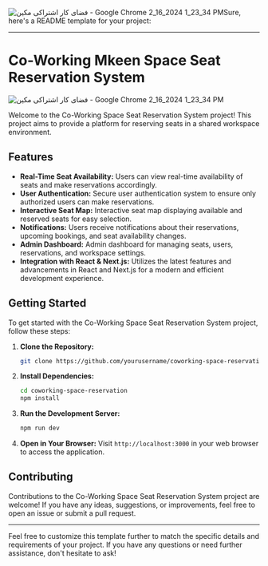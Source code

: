 ![فضای کار اشتراکی مکین - Google Chrome 2_16_2024 1_23_34 PM](https://github.com/realashrafi/Co-Work-Makeen/assets/141350745/27e6db13-abe4-49ba-907d-9d6577d9d96c)Sure, here's a README template for your project:

---

# Co-Working Mkeen Space Seat Reservation System

![فضای کار اشتراکی مکین - Google Chrome 2_16_2024 1_23_34 PM](https://github.com/realashrafi/Co-Work-Makeen/assets/141350745/7d0dc11d-6558-4ddf-b6dc-89088ed6a506)


Welcome to the Co-Working Space Seat Reservation System project! This project aims to provide a platform for reserving seats in a shared workspace environment.

## Features

- **Real-Time Seat Availability:** Users can view real-time availability of seats and make reservations accordingly.
- **User Authentication:** Secure user authentication system to ensure only authorized users can make reservations.
- **Interactive Seat Map:** Interactive seat map displaying available and reserved seats for easy selection.
- **Notifications:** Users receive notifications about their reservations, upcoming bookings, and seat availability changes.
- **Admin Dashboard:** Admin dashboard for managing seats, users, reservations, and workspace settings.
- **Integration with React & Next.js:** Utilizes the latest features and advancements in React and Next.js for a modern and efficient development experience.

## Getting Started

To get started with the Co-Working Space Seat Reservation System project, follow these steps:

1. **Clone the Repository:**
   ```bash
   git clone https://github.com/yourusername/coworking-space-reservation.git
   ```

2. **Install Dependencies:**
   ```bash
   cd coworking-space-reservation
   npm install
   ```

3. **Run the Development Server:**
   ```bash
   npm run dev
   ```

4. **Open in Your Browser:**
   Visit `http://localhost:3000` in your web browser to access the application.

## Contributing

Contributions to the Co-Working Space Seat Reservation System project are welcome! If you have any ideas, suggestions, or improvements, feel free to open an issue or submit a pull request.


---

Feel free to customize this template further to match the specific details and requirements of your project. If you have any questions or need further assistance, don't hesitate to ask!
